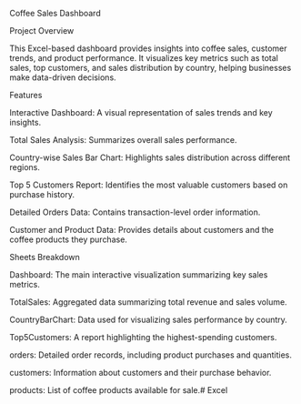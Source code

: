 Coffee Sales Dashboard

Project Overview

This Excel-based dashboard provides insights into coffee sales, customer trends, and product performance. It visualizes key metrics such as total sales, top customers, and sales distribution by country, helping businesses make data-driven decisions.

Features

Interactive Dashboard: A visual representation of sales trends and key insights.

Total Sales Analysis: Summarizes overall sales performance.

Country-wise Sales Bar Chart: Highlights sales distribution across different regions.

Top 5 Customers Report: Identifies the most valuable customers based on purchase history.

Detailed Orders Data: Contains transaction-level order information.

Customer and Product Data: Provides details about customers and the coffee products they purchase.

Sheets Breakdown

Dashboard: The main interactive visualization summarizing key sales metrics.

TotalSales: Aggregated data summarizing total revenue and sales volume.

CountryBarChart: Data used for visualizing sales performance by country.

Top5Customers: A report highlighting the highest-spending customers.

orders: Detailed order records, including product purchases and quantities.

customers: Information about customers and their purchase behavior.

products: List of coffee products available for sale.# Excel
